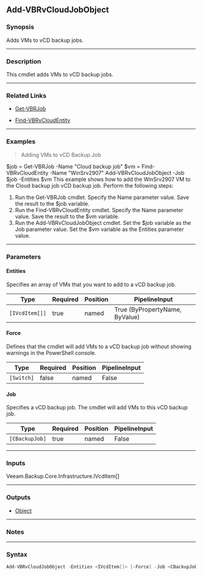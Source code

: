 Add-VBRvCloudJobObject
----------------------

### Synopsis
Adds VMs to vCD backup jobs.

---

### Description

This cmdlet adds VMs to vCD backup jobs.

---

### Related Links
* [Get-VBRJob](Get-VBRJob)

* [Find-VBRvCloudEntity](Find-VBRvCloudEntity)

---

### Examples
> Adding VMs to vCD Backup Job

$job = Get-VBRJob -Name "Cloud backup job"
$vm = Find-VBRvCloudEntity -Name "WinSrv2907"
Add-VBRvCloudJobObject -Job $job -Entities $vm
This example shows how to add the WinSrv2907 VM to the Cloud backup job vCD backup job.
Perform the following steps:
1. Run the Get-VBRJob cmdlet. Specify the Name parameter value. Save the result to the $job variable.
2. Run the Find-VBRvCloudEntity cmdlet. Specify the Name parameter value. Save the result to the $vm variable.
3. Run the Add-VBRvCloudJobObject cmdlet. Set the $job variable as the Job parameter value. Set the $vm variable as the Entities parameter value.

---

### Parameters
#### **Entities**
Specifies an array of VMs that you want to add to a vCD backup job.

|Type          |Required|Position|PipelineInput                 |
|--------------|--------|--------|------------------------------|
|`[IVcdItem[]]`|true    |named   |True (ByPropertyName, ByValue)|

#### **Force**
Defines that the cmdlet will add VMs to a vCD backup job without showing warnings in the PowerShell console.

|Type      |Required|Position|PipelineInput|
|----------|--------|--------|-------------|
|`[Switch]`|false   |named   |False        |

#### **Job**
Specifies a vCD backup job. The cmdlet will add VMs to this vCD backup job.

|Type          |Required|Position|PipelineInput|
|--------------|--------|--------|-------------|
|`[CBackupJob]`|true    |named   |False        |

---

### Inputs
Veeam.Backup.Core.Infrastructure.IVcdItem[]

---

### Outputs
* [Object](https://learn.microsoft.com/en-us/dotnet/api/System.Object)

---

### Notes

---

### Syntax
```PowerShell
Add-VBRvCloudJobObject -Entities <IVcdItem[]> [-Force] -Job <CBackupJob> [<CommonParameters>]
```
